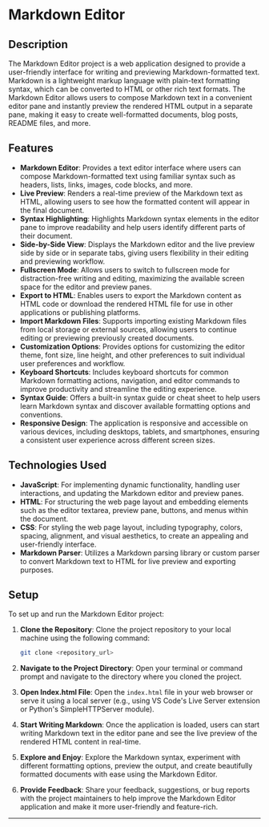 # Markdown Editor

## Description

The Markdown Editor project is a web application designed to provide a user-friendly interface for writing and previewing Markdown-formatted text. Markdown is a lightweight markup language with plain-text formatting syntax, which can be converted to HTML or other rich text formats. The Markdown Editor allows users to compose Markdown text in a convenient editor pane and instantly preview the rendered HTML output in a separate pane, making it easy to create well-formatted documents, blog posts, README files, and more.

## Features

- **Markdown Editor**: Provides a text editor interface where users can compose Markdown-formatted text using familiar syntax such as headers, lists, links, images, code blocks, and more.
- **Live Preview**: Renders a real-time preview of the Markdown text as HTML, allowing users to see how the formatted content will appear in the final document.
- **Syntax Highlighting**: Highlights Markdown syntax elements in the editor pane to improve readability and help users identify different parts of their document.
- **Side-by-Side View**: Displays the Markdown editor and the live preview side by side or in separate tabs, giving users flexibility in their editing and previewing workflow.
- **Fullscreen Mode**: Allows users to switch to fullscreen mode for distraction-free writing and editing, maximizing the available screen space for the editor and preview panes.
- **Export to HTML**: Enables users to export the Markdown content as HTML code or download the rendered HTML file for use in other applications or publishing platforms.
- **Import Markdown Files**: Supports importing existing Markdown files from local storage or external sources, allowing users to continue editing or previewing previously created documents.
- **Customization Options**: Provides options for customizing the editor theme, font size, line height, and other preferences to suit individual user preferences and workflow.
- **Keyboard Shortcuts**: Includes keyboard shortcuts for common Markdown formatting actions, navigation, and editor commands to improve productivity and streamline the editing experience.
- **Syntax Guide**: Offers a built-in syntax guide or cheat sheet to help users learn Markdown syntax and discover available formatting options and conventions.
- **Responsive Design**: The application is responsive and accessible on various devices, including desktops, tablets, and smartphones, ensuring a consistent user experience across different screen sizes.

## Technologies Used

- **JavaScript**: For implementing dynamic functionality, handling user interactions, and updating the Markdown editor and preview panes.
- **HTML**: For structuring the web page layout and embedding elements such as the editor textarea, preview pane, buttons, and menus within the document.
- **CSS**: For styling the web page layout, including typography, colors, spacing, alignment, and visual aesthetics, to create an appealing and user-friendly interface.
- **Markdown Parser**: Utilizes a Markdown parsing library or custom parser to convert Markdown text to HTML for live preview and exporting purposes.

## Setup

To set up and run the Markdown Editor project:

1. **Clone the Repository**: Clone the project repository to your local machine using the following command:

   ```bash
   git clone <repository_url>
   ```

2. **Navigate to the Project Directory**: Open your terminal or command prompt and navigate to the directory where you cloned the project.

3. **Open Index.html File**: Open the `index.html` file in your web browser or serve it using a local server (e.g., using VS Code's Live Server extension or Python's SimpleHTTPServer module).

4. **Start Writing Markdown**: Once the application is loaded, users can start writing Markdown text in the editor pane and see the live preview of the rendered HTML content in real-time.

5. **Explore and Enjoy**: Explore the Markdown syntax, experiment with different formatting options, preview the output, and create beautifully formatted documents with ease using the Markdown Editor.

6. **Provide Feedback**: Share your feedback, suggestions, or bug reports with the project maintainers to help improve the Markdown Editor application and make it more user-friendly and feature-rich.

---